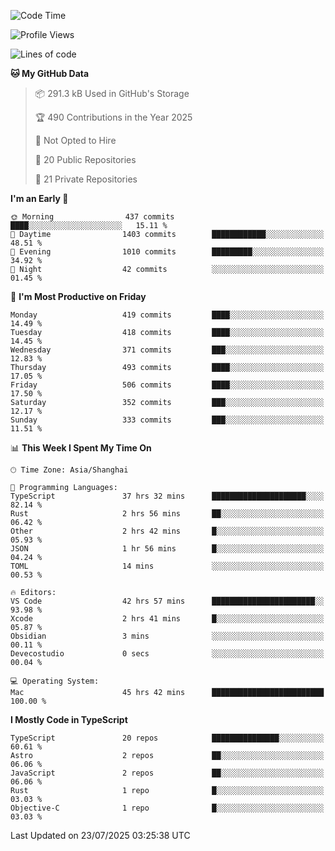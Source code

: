 <!--START_SECTION:waka-->
![Code Time](http://img.shields.io/badge/Code%20Time-3%2C895%20hrs%2020%20mins-blue)

![Profile Views](http://img.shields.io/badge/Profile%20Views-0-blue)

![Lines of code](https://img.shields.io/badge/From%20Hello%20World%20I%27ve%20Written-3.2%20million%20lines%20of%20code-blue)

**🐱 My GitHub Data** 

> 📦 291.3 kB Used in GitHub's Storage 
 > 
> 🏆 490 Contributions in the Year 2025
 > 
> 🚫 Not Opted to Hire
 > 
> 📜 20 Public Repositories 
 > 
> 🔑 21 Private Repositories 
 > 
**I'm an Early 🐤** 

```text
🌞 Morning                437 commits         ████░░░░░░░░░░░░░░░░░░░░░   15.11 % 
🌆 Daytime                1403 commits        ████████████░░░░░░░░░░░░░   48.51 % 
🌃 Evening                1010 commits        █████████░░░░░░░░░░░░░░░░   34.92 % 
🌙 Night                  42 commits          ░░░░░░░░░░░░░░░░░░░░░░░░░   01.45 % 
```
📅 **I'm Most Productive on Friday** 

```text
Monday                   419 commits         ████░░░░░░░░░░░░░░░░░░░░░   14.49 % 
Tuesday                  418 commits         ████░░░░░░░░░░░░░░░░░░░░░   14.45 % 
Wednesday                371 commits         ███░░░░░░░░░░░░░░░░░░░░░░   12.83 % 
Thursday                 493 commits         ████░░░░░░░░░░░░░░░░░░░░░   17.05 % 
Friday                   506 commits         ████░░░░░░░░░░░░░░░░░░░░░   17.50 % 
Saturday                 352 commits         ███░░░░░░░░░░░░░░░░░░░░░░   12.17 % 
Sunday                   333 commits         ███░░░░░░░░░░░░░░░░░░░░░░   11.51 % 
```


📊 **This Week I Spent My Time On** 

```text
🕑︎ Time Zone: Asia/Shanghai

💬 Programming Languages: 
TypeScript               37 hrs 32 mins      █████████████████████░░░░   82.14 % 
Rust                     2 hrs 56 mins       ██░░░░░░░░░░░░░░░░░░░░░░░   06.42 % 
Other                    2 hrs 42 mins       █░░░░░░░░░░░░░░░░░░░░░░░░   05.93 % 
JSON                     1 hr 56 mins        █░░░░░░░░░░░░░░░░░░░░░░░░   04.24 % 
TOML                     14 mins             ░░░░░░░░░░░░░░░░░░░░░░░░░   00.53 % 

🔥 Editors: 
VS Code                  42 hrs 57 mins      ███████████████████████░░   93.98 % 
Xcode                    2 hrs 41 mins       █░░░░░░░░░░░░░░░░░░░░░░░░   05.87 % 
Obsidian                 3 mins              ░░░░░░░░░░░░░░░░░░░░░░░░░   00.11 % 
Devecostudio             0 secs              ░░░░░░░░░░░░░░░░░░░░░░░░░   00.04 % 

💻 Operating System: 
Mac                      45 hrs 42 mins      █████████████████████████   100.00 % 
```

**I Mostly Code in TypeScript** 

```text
TypeScript               20 repos            ███████████████░░░░░░░░░░   60.61 % 
Astro                    2 repos             ██░░░░░░░░░░░░░░░░░░░░░░░   06.06 % 
JavaScript               2 repos             ██░░░░░░░░░░░░░░░░░░░░░░░   06.06 % 
Rust                     1 repo              █░░░░░░░░░░░░░░░░░░░░░░░░   03.03 % 
Objective-C              1 repo              █░░░░░░░░░░░░░░░░░░░░░░░░   03.03 % 
```




 Last Updated on 23/07/2025 03:25:38 UTC
<!--END_SECTION:waka-->